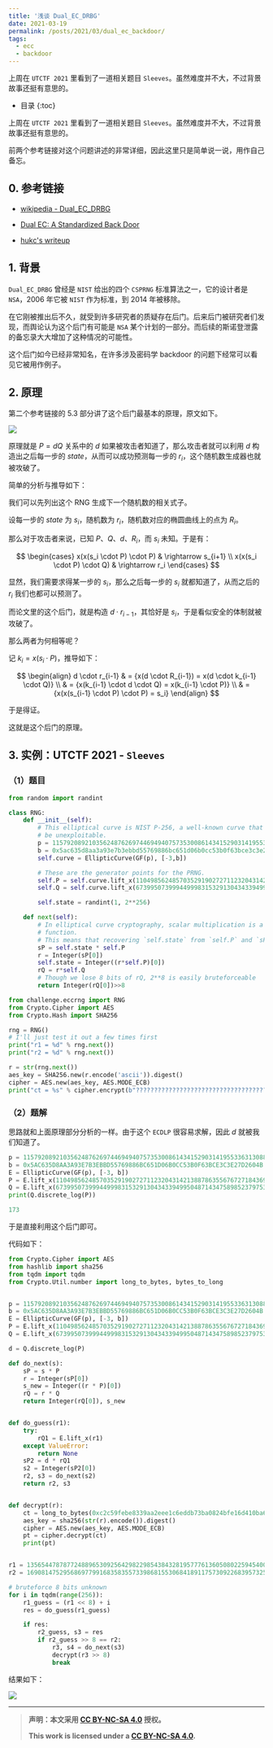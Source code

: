 ```yaml
---
title: '浅谈 Dual_EC_DRBG'
date: 2021-03-19
permalink: /posts/2021/03/dual_ec_backdoor/
tags:
  - ecc
  - backdoor
---
```


上周在 `UTCTF 2021` 里看到了一道相关题目 `Sleeves`。虽然难度并不大，不过背景故事还挺有意思的。

*  目录
{:toc}

上周在 `UTCTF 2021` 里看到了一道相关题目 `Sleeves`。虽然难度并不大，不过背景故事还挺有意思的。

前两个参考链接对这个问题讲述的非常详细，因此这里只是简单说一说，用作自己备忘。

## 0. 参考链接
* [wikipedia - Dual_EC_DRBG](https://en.wikipedia.org/wiki/Dual_EC_DRBG)

* [Dual EC: A Standardized Back Door](https://eprint.iacr.org/2015/767)

* [hukc's writeup](https://github.com/cscosu/ctf-writeups/tree/master/2021/utctf/Sleeves)

## 1. 背景
`Dual_EC_DRBG` 曾经是 `NIST` 给出的四个 `CSPRNG` 标准算法之一，它的设计者是 `NSA`，2006 年它被 `NIST` 作为标准，到 2014 年被移除。

在它刚被推出后不久，就受到许多研究者的质疑存在后门。后来后门被研究者们发现，而舆论认为这个后门有可能是 `NSA` 某个计划的一部分。而后续的斯诺登泄露的备忘录大大增加了这种情况的可能性。

这个后门如今已经非常知名，在许多涉及密码学 backdoor 的问题下经常可以看见它被用作例子。

## 2. 原理
第二个参考链接的 5.3 部分讲了这个后门最基本的原理，原文如下。

![](https://codimd.s3.shivering-isles.com/demo/uploads/upload_23326befbd5e56e254e91fbac9f160ee.png)

原理就是 $P = dQ$ 关系中的 $d$ 如果被攻击者知道了，那么攻击者就可以利用 $d$ 构造出之后每一步的 $state$，从而可以成功预测每一步的 $r_i$，这个随机数生成器也就被攻破了。

简单的分析与推导如下：

我们可以先列出这个 RNG 生成下一个随机数的相关式子。

设每一步的 $state$ 为 $s_i$，随机数为 $r_i$，随机数对应的椭圆曲线上的点为 $R_i$。

那么对于攻击者来说，已知 $P$、$Q$、$d$、$R_i$，而 $s_i$ 未知。于是有：

$$
\begin{cases}
x(x(s_i \cdot P) \cdot P) & \rightarrow s_{i+1} \\
x(x(s_i \cdot P) \cdot Q) & \rightarrow r_i
\end{cases}
$$

显然，我们需要求得某一步的 $s_i$，那么之后每一步的 $s_i$ 就都知道了，从而之后的 $r_i$ 我们也都可以预测了。

而论文里的这个后门，就是构造 $d \cdot r_{i-1}$，其恰好是 $s_i$，于是看似安全的体制就被攻破了。

那么两者为何相等呢？

记 $k_i = x(s_i \cdot P)$，推导如下：

$$
\begin{align}
d \cdot r_{i-1} & = {x(d \cdot R_{i-1}) = x(d \cdot k_{i-1} \cdot Q)} \\
& = {x(k_{i-1} \cdot d \cdot Q) = x(k_{i-1} \cdot P)} \\
& = {x(x(s_{i-1} \cdot P) \cdot P) = s_i}
\end{align}
$$

于是得证。

这就是这个后门的原理。

## 3. 实例：UTCTF 2021 - `Sleeves`
### （1）题目
```python
from random import randint

class RNG:
    def __init__(self):
        # This elliptical curve is NIST P-256, a well-known curve that should
        # be unexploitable.
        p = 115792089210356248762697446949407573530086143415290314195533631308867097853951
        b = 0x5ac635d8aa3a93e7b3ebbd55769886bc651d06b0cc53b0f63bce3c3e27d2604b
        self.curve = EllipticCurve(GF(p), [-3,b])

        # These are the generator points for the PRNG.
        self.P = self.curve.lift_x(110498562485703529190272711232043142138878635567672718436939544261168672750412)
        self.Q = self.curve.lift_x(67399507399944999831532913043433949950487143475898523797536613673733894036166)

        self.state = randint(1, 2**256)

    def next(self):
        # In elliptical curve cryptography, scalar multiplication is a trapdoor
        # function.
        # This means that recovering `self.state` from `self.P` and `sP` is infeasible.
        sP = self.state * self.P
        r = Integer(sP[0])
        self.state = Integer((r*self.P)[0])
        rQ = r*self.Q
        # Though we lose 8 bits of rQ, 2**8 is easily bruteforceable
        return Integer(rQ[0])>>8
```
```python
from challenge.eccrng import RNG
from Crypto.Cipher import AES
from Crypto.Hash import SHA256

rng = RNG()
# I'll just test it out a few times first
print("r1 = %d" % rng.next())
print("r2 = %d" % rng.next())

r = str(rng.next())
aes_key = SHA256.new(r.encode('ascii')).digest()
cipher = AES.new(aes_key, AES.MODE_ECB)
print("ct = %s" % cipher.encrypt(b"????????????????????????????????????????").hex())
```

### （2）题解
思路就和上面原理部分分析的一样。由于这个 `ECDLP` 很容易求解，因此 $d$ 就被我们知道了。

```python
p = 115792089210356248762697446949407573530086143415290314195533631308867097853951
b = 0x5AC635D8AA3A93E7B3EBBD55769886BC651D06B0CC53B0F63BCE3C3E27D2604B
E = EllipticCurve(GF(p), [-3, b])
P = E.lift_x(110498562485703529190272711232043142138878635567672718436939544261168672750412)
Q = E.lift_x(67399507399944999831532913043433949950487143475898523797536613673733894036166)
print(Q.discrete_log(P))

173
```

于是直接利用这个后门即可。

代码如下：

```python
from Crypto.Cipher import AES
from hashlib import sha256
from tqdm import tqdm
from Crypto.Util.number import long_to_bytes, bytes_to_long


p = 115792089210356248762697446949407573530086143415290314195533631308867097853951
b = 0x5AC635D8AA3A93E7B3EBBD55769886BC651D06B0CC53B0F63BCE3C3E27D2604B
E = EllipticCurve(GF(p), [-3, b])
P = E.lift_x(110498562485703529190272711232043142138878635567672718436939544261168672750412)
Q = E.lift_x(67399507399944999831532913043433949950487143475898523797536613673733894036166)

d = Q.discrete_log(P)

def do_next(s):
    sP = s * P
    r = Integer(sP[0])
    s_new = Integer((r * P)[0])
    rQ = r * Q
    return Integer(rQ[0]), s_new


def do_guess(r1):
    try:
        rQ1 = E.lift_x(r1)
    except ValueError:
        return None
    sP2 = d * rQ1
    s2 = Integer(sP2[0])
    r2, s3 = do_next(s2)
    return r2, s3


def decrypt(r):
    ct = long_to_bytes(0xc2c59febe8339aa2eee1c6eddb73ba0824bfe16d410ba6a2428f2f6a38123701)
    aes_key = sha256(str(r).encode()).digest()
    cipher = AES.new(aes_key, AES.MODE_ECB)
    pt = cipher.decrypt(ct)
    print(pt)


r1 = 135654478787724889653092564298229854384328195777613605080225945400441433200
r2 = 16908147529568697799168358355733986815530684189117573092268395732595358248

# bruteforce 8 bits unknown
for i in tqdm(range(256)):
    r1_guess = (r1 << 8) + i
    res = do_guess(r1_guess)

    if res:
        r2_guess, s3 = res
        if r2_guess >> 8 == r2:
            r3, s4 = do_next(s3)
            decrypt(r3 >> 8)
            break
```

结果如下：

![](https://codimd.s3.shivering-isles.com/demo/uploads/upload_239c386ee7664396380681cde98a39ee.png)

***

> **声明：本文采用 [CC BY-NC-SA 4.0](http://creativecommons.org/licenses/by-nc-sa/4.0/) 授权。**
> 
> **This work is licensed under a [CC BY-NC-SA 4.0](http://creativecommons.org/licenses/by-nc-sa/4.0/).**
